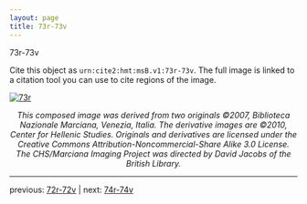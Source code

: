 ```yaml
---
layout: page
title: 73r-73v
---
```


73r-73v

Cite this object as `urn:cite2:hmt:msB.v1:73r-73v`. The full image is linked to a citation tool you can use to cite regions of the image.

[![73r](http://www.homermultitext.org/iipsrv?IIIF=/project/homer/pyramidal/deepzoom/hmt/vbbifolio/v1/vb_72v_73r.tif/full/800,/0/default.jpg)](http://www.homermultitext.org/ict2/?urn=urn:cite2:hmt:vbbifolio.v1:vb_72v_73r) 

<p style="text-align: center; font-style: italic;">This composed image was derived from two originals ©2007, Biblioteca Nazionale Marciana, Venezia, Italia. The derivative images are ©2010, Center for Hellenic Studies. Originals and derivatives are licensed under the Creative Commons Attribution-Noncommercial-Share Alike 3.0 License. The CHS/Marciana Imaging Project was directed by David Jacobs of the British Library.</p>

---

previous: [72r-72v](../72r-72v/) | next: [74r-74v](../74r-74v/)